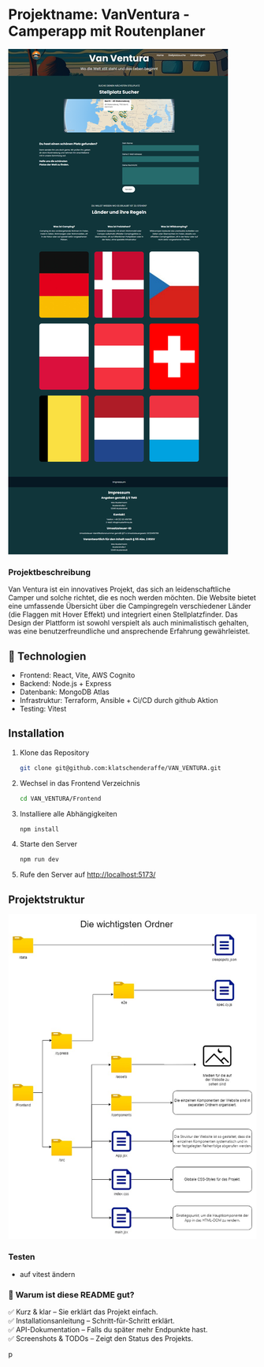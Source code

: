 # Projektname: VanVentura - Camperapp mit Routenplaner

![Screenshot der Website](./img/Screenshot.png)

### Projektbeschreibung

Van Ventura ist ein innovatives Projekt, das sich an leidenschaftliche Camper und solche
richtet, die es noch werden möchten. Die Website bietet eine umfassende Übersicht über die
Campingregeln verschiedener Länder (die Flaggen mit Hover Effekt) und integriert einen Stellplatzfinder. Das Design der Plattform
ist sowohl verspielt als auch minimalistisch gehalten, was eine benutzerfreundliche und
ansprechende Erfahrung gewährleistet.

## 🚀 **Technologien**

- Frontend: React, Vite, AWS Cognito
- Backend: Node.js + Express
- Datenbank: MongoDB Atlas
- Infrastruktur: Terraform, Ansible + Ci/CD durch github Aktion
- Testing: Vitest

## Installation

1. Klone das Repository
   ```bash
   git clone git@github.com:klatschenderaffe/VAN_VENTURA.git
   ```
2. Wechsel in das Frontend Verzeichnis
   ```bash
   cd VAN_VENTURA/Frontend
   ```
3. Installiere alle Abhängigkeiten
   ```bash
   npm install
   ```
4. Starte den Server
   ```bash
   npm run dev
   ```
5. Rufe den Server auf
   [http://localhost:5173/](http://localhost:5173/)

## Projektstruktur

![Ordnerstruktur der wichtigsten Ordner](./img/Ordnerstruktur.jpg)

### Testen

- auf vitest ändern

### 🎯 **Warum ist diese README gut?**

✅ Kurz & klar – Sie erklärt das Projekt einfach.  
✅ Installationsanleitung – Schritt-für-Schritt erklärt.  
✅ API-Dokumentation – Falls du später mehr Endpunkte hast.  
✅ Screenshots & TODOs – Zeigt den Status des Projekts.

p
